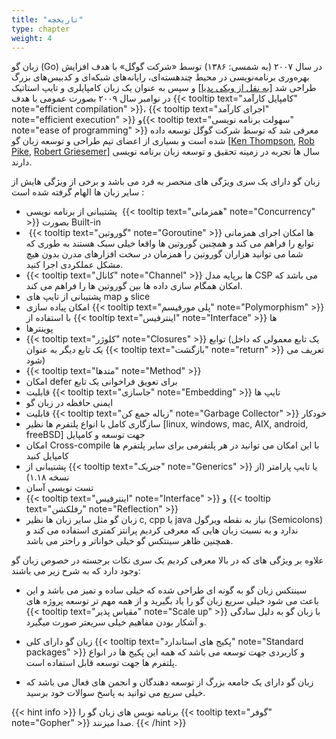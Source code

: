 ```yaml
---
title: "تاریخچه"
type: chapter
weight: 4
---
```


زبان گو (Go) در سال ۲۰۰۷ (به شمسی: ۱۳۸۶) توسط «شرکت گوگل» با هدف افزایش بهره‌وری برنامه‌نویسی در محیط چندهسته‌ای، رایانه‌های شبکه‌ای و کدبیس‌های بزرگ طراحی شد [[به نقل از ویکی پدیا](https://fa.wikipedia.org/wiki/%DA%AF%D9%88_(%D8%B2%D8%A8%D8%A7%D9%86_%D8%A8%D8%B1%D9%86%D8%A7%D9%85%D9%87%E2%80%8C%D9%86%D9%88%DB%8C%D8%B3%DB%8C))] و سپس به عنوان یک زبان کامپایلری و تایپ استاتیک در نوامبر سال ۲۰۰۹ بصورت عمومی با هدف {{< tooltip text="کامپایل کارآمد" note="efficient compilation" >}}، {{< tooltip text="اجرای کارآمد" note="efficient execution" >}} و{{< tooltip text="سهولت برنامه نویسی" note="ease of programming" >}} معرفی شد که توسط شرکت گوگل توسعه داده شده است و بسیاری از اعضای تیم طراحی و توسعه زبان گو [[Ken Thompson](https://en.wikipedia.org/wiki/Ken_Thompson), [Rob Pike](https://en.wikipedia.org/wiki/Rob_Pike), [Robert Griesemer](https://en.wikipedia.org/wiki/Robert_Griesemer)] سال ها تجربه در زمینه تحقیق و توسعه زبان برنامه نویسی دارند.




زبان گو دارای یک سری ویژگی های منحصر به فرد می باشد و برخی از ویژگی هایش از سایر زبان ها الهام گرفته شده است :

-   پشتیبانی از برنامه نویسی  {{< tooltip text="همزمانی" note="Concurrency" >}} بصورت Built-in 
-    {{< tooltip text="گوروتین" note="Goroutine" >}} ها امکان اجرای همزمانی توابع را فراهم می کند و همچنین گوروتین ها واقعا خیلی سبک هستند به طوری که شما می توانید هزاران گوروتین را همزمان در سخت افزارهای مدرن بدون هیچ مشکل عملکردی اجرا کنید.
-   {{< tooltip text="کانال" note="Channel" >}} ها برپایه مدل CSP می باشد که امکان همگام سازی داده ها بین گوروتین ها را فراهم می کند.
-   پشتیبانی از تایپ های map و slice
-   امکان پیاده سازی {{< tooltip text="پلی مورفیسم" note="Polymorphism" >}} با استفاده از  {{< tooltip text="اینترفیس" note="Interface" >}} ها
-   پوینترها
-    {{< tooltip text="کلوژر" note="Closures" >}} توابع (یک تابع معمولی که داخل یک تابع دیگر به عنوان  {{< tooltip text="بازگشت" note="return" >}} تعریف می شود)
-   {{< tooltip text="متدها" note="Method" >}}
-   امکان defer برای تعویق فراخوانی یک تابع
-   قابلیت  {{< tooltip text="جاسازی" note="Embedding" >}} تایپ ها
-   ایمنی حافظه در زبان گو
-   قابلیت {{< tooltip text="زباله جمع کن" note="Garbage Collector" >}} خودکار
-   سازگاری کامل با انواع پلتفرم ها نظیر [linux, windows, mac, AIX, android, freeBSD] جهت توسعه و کامپایل
-   امکان Cross-compile با این امکان می توانید در هر پلتفرمی برای سایر پلتفرم ها کامپایل کنید
-   پشتیبانی از {{< tooltip text="جنریک" note="Generics" >}} یا تایپ پارامتر (از نسخه ۱.۱۸)
-   تست نویسی آسان
-    {{< tooltip text="اینترفیس" note="Interface" >}} و  {{< tooltip text="رفلکشن" note="Reflection" >}}
-   زبان گو مثل سایر زبان ها نظیر c, cpp یا java نیاز به نقطه ویرگول (Semicolons) ندارد و به نسبت زبان هایی که معرفی کردیم پرانتز کمتری استفاده می کند و همچنین ظاهر سینتکس گو خیلی خواناتر و راحتر می باشد.


علاوه بر ویژگی های که در بالا معرفی کردیم یک سری نکات برجسته در خصوص زبان گو وجود دارد که به شرح زیر می باشند:

-   سینتکس زبان گو به گونه ای طراحی شده که خیلی ساده و تمیز می باشد و این باعث می شود خیلی سریع زبان گو را یاد بگیرید و از همه مهم تر توسعه پروژه های  {{< tooltip text="مقیاس پذیر" note="Scale up" >}} با زبان گو به دلیل سادگی و آشکار بودن مفاهیم خیلی سریعتر صورت میگیرد.
    
-   زبان گو دارای کلی {{< tooltip text="پکیج های استاندارد" note="Standard packages" >}} و کاربردی جهت توسعه می باشد که همه این پکیج ها در انواع پلتفرم ها جهت توسعه قابل استفاده است.
    
-   زبان گو دارای یک جامعه بزرگ از توسعه دهندگان و انجمن های فعال می باشد که خیلی سریع می توانید به پاسخ سوالات خود برسید.


{{< hint info >}}
برنامه نویس های زبان گو را {{< tooltip text="گوفر" note="Gopher" >}} صدا میزنند.
{{< /hint >}}
